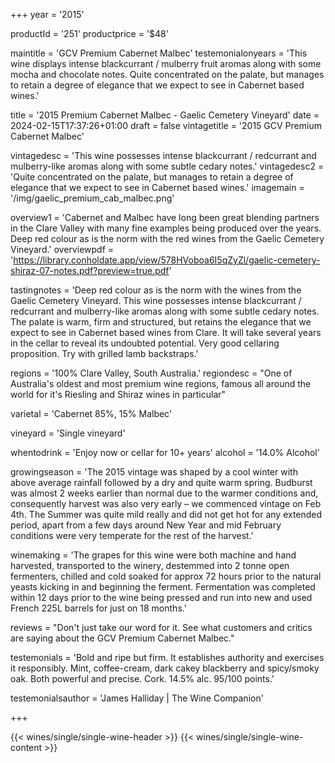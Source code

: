 
+++
year = '2015'

productId = '251'
productprice = '$48'

maintitle = 'GCV Premium Cabernet Malbec'
testemonialonyears = 'This wine displays intense blackcurrant / mulberry fruit aromas along with some mocha and chocolate notes. Quite concentrated on the palate, but manages to retain a degree of elegance that we expect to see in Cabernet based wines.'


title = '2015 Premium Cabernet Malbec - Gaelic Cemetery Vineyard'
date = 2024-02-15T17:37:26+01:00
draft = false
vintagetitle = '2015 GCV Premium Cabernet Malbec'

vintagedesc = 'This wine possesses intense blackcurrant / redcurrant and mulberry-like aromas along with some subtle cedary notes.'
vintagedesc2 = 'Quite concentrated on the palate, but manages to retain a degree of elegance that we expect to see in Cabernet based wines.'
imagemain = '/img/gaelic_premium_cab_malbec.png'



overview1 = 'Cabernet and Malbec have long been great blending partners in the Clare Valley with many fine examples being produced over the years. Deep red colour as is the norm with the red wines from the Gaelic Cemetery Vineyard.'
overviewpdf = 'https://library.conholdate.app/view/578HVoboa6I5qZyZl/gaelic-cemetery-shiraz-07-notes.pdf?preview=true.pdf'

tastingnotes = 'Deep red colour as is the norm with the wines from the Gaelic Cemetery Vineyard. This wine possesses intense blackcurrant / redcurrant and mulberry-like aromas along with some subtle cedary notes. The palate is warm, firm and structured, but retains the elegance that we expect to see in Cabernet based wines from Clare. It will take several years in the cellar to reveal its undoubted potential. Very good cellaring proposition. Try with grilled lamb backstraps.'

regions = '100% Clare Valley, South Australia.'
regiondesc = "One of Australia's oldest and most premium wine regions, famous all around the world for it's Riesling and Shiraz wines in particular"

varietal = 'Cabernet 85%, 15% Malbec'

vineyard = 'Single vineyard'

whentodrink = 'Enjoy now or cellar for 10+ years'
alcohol = '14.0% Alcohol'


growingseason = 'The 2015 vintage was shaped by a cool winter with above average rainfall followed by a dry and quite warm spring. Budburst was almost 2 weeks earlier than normal due to the warmer conditions and, consequently harvest was also very early – we commenced vintage on Feb 4th. The Summer was quite mild really and did not get hot for any extended period, apart from a few days around New Year and mid February conditions were very temperate for the rest of the harvest.'

winemaking = 'The grapes for this wine were both machine and hand harvested, transported to the winery, destemmed into 2 tonne open fermenters, chilled and cold soaked for approx 72 hours prior to the natural yeasts kicking in and beginning the ferment. Fermentation was completed within 12 days prior to the wine being pressed and run into new and used French 225L barrels for just on 18 months.'

reviews = "Don't just take our word for it. See what customers and critics are saying about the GCV Premium Cabernet Malbec."

testemonials = 'Bold and ripe but firm. It establishes authority and exercises it responsibly. Mint, coffee-cream, dark cakey blackberry and spicy/smoky oak. Both powerful and precise. Cork. 14.5% alc. 95/100 points.'

testemonialsauthor = 'James Halliday | The Wine Companion'



+++

{{< wines/single/single-wine-header >}} 
{{< wines/single/single-wine-content >}} 








